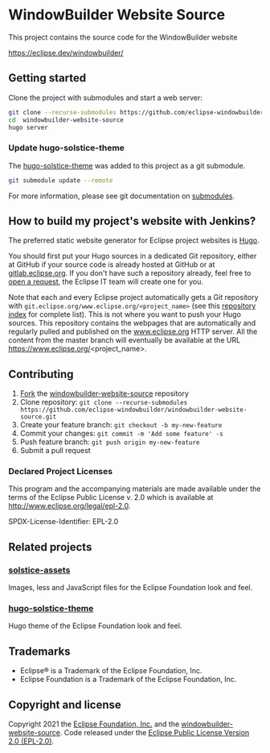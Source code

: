 # WindowBuilder Website Source

This project contains the source code for the WindowBuilder website

https://eclipse.dev/windowbuilder/

## Getting started

Clone the project with submodules and start a web server:

```bash
git clone --recurse-submodules https://github.com/eclipse-windowbuilder/windowbuilder-website-source.git
cd  windowbuilder-website-source
hugo server
```

### Update hugo-solstice-theme

The [hugo-solstice-theme](https://gitlab.eclipse.org/eclipsefdn/it/webdev/hugo-solstice-theme) was added to this project as a git submodule.

```bash
git submodule update --remote
```

For more information, please see git documentation on [submodules](https://git-scm.com/book/en/v2/Git-Tools-Submodules).

## How to build my project's website with Jenkins?

The preferred static website generator for Eclipse project websites is [Hugo](https://gohugo.io/). 

You should first put your Hugo sources in a dedicated Git repository, either at GitHub if your source code is already hosted at GitHub or at [gitlab.eclipse.org](https://gitlab.eclipse.org). If you don't have such a repository already, feel free to [open a request](https://gitlab.eclipse.org/eclipsefdn/helpdesk/-/issues/new), the Eclipse IT team will create one for you.

Note that each and every Eclipse project automatically gets a Git repository with `git.eclipse.org/www.eclipse.org/<project_name>` (see this [repository index](https://git.eclipse.org/r/plugins/gitiles/www.eclipse.org/) for complete list). This is not where you want to push your Hugo sources. This repository contains the webpages that are automatically and regularly pulled and published on the www.eclipse.org HTTP server. All the content from the master branch will eventually be available at the URL https://www.eclipse.org/<project_name>.

## Contributing

1. [Fork](https://docs.gitlab.com/ee/user/project/repository/forking_workflow.html) the [windowbuilder-website-source](https://github.com/eclipse-windowbuilder/windowbuilder-website-source) repository
2. Clone repository: `git clone --recurse-submodules https://github.com/eclipse-windowbuilder/windowbuilder-website-source.git`
3. Create your feature branch: `git checkout -b my-new-feature`
4. Commit your changes: `git commit -m 'Add some feature' -s`
5. Push feature branch: `git push origin my-new-feature`
6. Submit a pull request

### Declared Project Licenses

This program and the accompanying materials are made available under the terms
of the Eclipse Public License v. 2.0 which is available at
http://www.eclipse.org/legal/epl-2.0.

SPDX-License-Identifier: EPL-2.0

## Related projects

### [solstice-assets](https://gitlab.eclipse.org/eclipsefdn/it/webdev/solstice-assets)

Images, less and JavaScript files for the Eclipse Foundation look and feel.

### [hugo-solstice-theme](https://gitlab.eclipse.org/eclipsefdn/it/webdev/hugo-solstice-theme)

Hugo theme of the Eclipse Foundation look and feel. 

## Trademarks

* Eclipse® is a Trademark of the Eclipse Foundation, Inc.
* Eclipse Foundation is a Trademark of the Eclipse Foundation, Inc.

## Copyright and license

Copyright 2021 the [Eclipse Foundation, Inc.](https://www.eclipse.org) and the [windowbuilder-website-source](https://github.com/eclipse-windowbuilder/windowbuilder-website-source/graphs/contributors). Code released under the [Eclipse Public License Version 2.0 (EPL-2.0)](https://raw.githubusercontent.com/eclipse-windowbuilder/windowbuilder-website-source/master/LICENSE).

